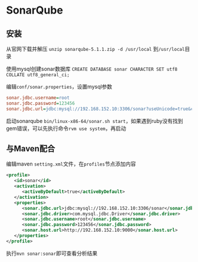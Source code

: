 # SonarQube

## 安装

从官网下载并解压 `unzip sonarqube-5.1.1.zip -d /usr/local` 到`/usr/local`目录

使用mysql创建sonar数据库 `CREATE DATABASE sonar CHARACTER SET utf8 COLLATE utf8_general_ci;`

编辑`conf/sonar.properties`，设置mysql参数

```ini
sonar.jdbc.username=root
sonar.jdbc.password=123456
sonar.jdbc.url=jdbc:mysql://192.168.152.10:3306/sonar?useUnicode=true&characterEncoding=utf8&rewriteBatchedStatements=true
```

启动sonarqube `bin/linux-x86-64/sonar.sh start`，如果遇到ruby没有找到gem错误，可以先执行命令`rvm use system`，再启动

## 与Maven配合

编辑maven `setting.xml`文件，在`profiles`节点添加内容

```xml
<profile>
   <id>sonar</id>
   <activation>
	  <activeByDefault>true</activeByDefault>
   </activation>
   <properties>
	  <sonar.jdbc.url>jdbc:mysql://192.168.152.10:3306/sonar</sonar.jdbc.url>
	  <sonar.jdbc.driver>com.mysql.jdbc.Driver</sonar.jdbc.driver>
	  <sonar.jdbc.username>root</sonar.jdbc.username>
	  <sonar.jdbc.password>123456</sonar.jdbc.password>
	  <sonar.host.url>http://192.168.152.10:9000</sonar.host.url>
   </properties>
</profile>
```

执行`mvn sonar:sonar`即可查看分析结果
